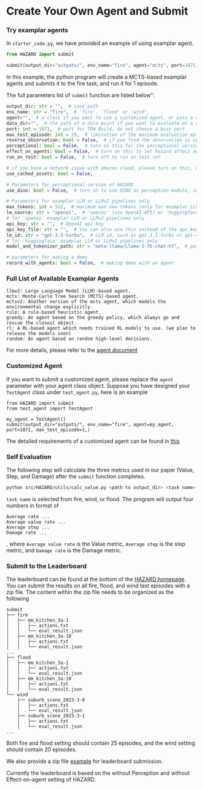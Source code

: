 # Create Your Own Agent and Submit

### Try examplar agents
In `starter_code.py`, we have provided an example of using examplar agent.
```python
from HAZARD import submit

submit(output_dir="outputs/", env_name="fire", agent="mcts", port=1071, max_test_episode=1,)

```
In this example, the python program will create a MCTS-based examplar agents and submits it to the fire task, and run it for 1 episode.

The full parameters list of `submit` function are listed below":
```python
output_dir: str = "",  # save path
env_name: str = "fire",  # 'fire', 'flood' or 'wind',
agent="",  # a class if you want to use a customized agent, or pass a string to use examplar agent
data_dir="",  # the path of a data point if you want to evaluate on a selected data point
port: int = 1071,  # port for TDW Build, do not choose a busy port
max_test_episode: int = 25,  # limitation of the maximum evaluation episodes
reverse_observation: bool = False,  # if you find the observation is upside-down, please turn on this
perceptional: bool = False,  # turn on this for the perceptional version of HAZARD
effect_on_agents: bool = False,  # turn on this to let hazard affect agents
run_on_test: bool = False,  # turn off to run on test set

# if you have a network issue with amazon cloud, please turn on this, details can be found in the common_utils document
use_cached_assets: bool = False,

# Parameters for perceptional version of HAZARD
use_dino: bool = False,  # turn on to use DINO as perception module, instead of mask R-CNN

# Parameters for examplar LLM or LLMv2 pipelines only
max_tokens: int = 512,  # maximum max new tokens (only for examplar LLM or LLMv2 pipelines)
lm_source: str = "openai",  # 'openai' (use OpenAI API) or 'huggingface' (use Huggingface models)
# for 'openai' examplar LLM or LLMv2 pipelines only
api_key: str = "",  # OpenAI api key
api_key_file: str = "",  # You can also use this instead of the api_key parameter, only if you want to use a file containing multiple keys.
lm_id: str = "gpt-3.5-turbo",  # LLM id, such as gpt-3.5-turbo or gpt-4
# for 'huggingface' examplar LLM or LLMv2 pipelines only
model_and_tokenizer_path: str = "meta-llama/Llama-2-7b-chat-hf",  # path for HF model you wish to load

# parameters for making a demo
record_with_agents: bool = False,  # making demo with an agent
```

### Full List of Available Examplar Agents
```
llmv2: Large Language Model (LLM)-based agent.
mcts: Monte-Carlo Tree Search (MCTS)-based agent.
mctsv2: Another version of the mcts agent, which models the environmental change explicitly.
rule: A rule-based heuristic agent.
greedy: An agent based on the greedy policy, which always go and rescue the closest object.
rl: A RL-based agent which needs trained RL models to use. (we plan to release the models soon)
random: An agent based on random high-level decisions.
```

For more details, please refer to the [agent document](../agents/agent.md)

### Customized Agent
If you want to submit a customized agent, please replace the `agent` parameter with your agent class object. Suppose you have designed your `TestAgent` class under `test_agent.py`, here is an example
```
from HAZARD import submit
from test_agent import TestAgent

my_agent = TestAgent()
submit(output_dir="outputs/", env_name="fire", agent=my_agent, port=1071, max_test_episode=1,)

```
The detailed requirements of a customized agent can be found in [this](../agents/custom_agent.md)

### Self Evaluation
The following step will calculate the three metrics used in our paper (Value, Step, and Damage) after the `submit` function completes.
```bash
python src/HAZARD/utils/calc_value.py <path to output_dir> <task name>
```
`task name` is selected from fire, wind, or flood.
The program will output four numbers in format of
```
Average rate ...
Average value rate ...
Average step ...
Damage rate ...
```
, where `Average value rate` is the Value metric, `Average step` is the step metric, and `Damage rate` is the Damage metric.

### Submit to the Leaderboard
The leaderboard can be found at the bottom of the [HAZARD homepage](https://embodied-agi.cs.umass.edu/hazard/index.html#:~:text=10-,Leaderboard,-Name).
You can submit the results on all fire, flood, and wind test episodes with a zip file.
The content within the zip file needs to be organized as the following
```
submit
├── fire
│   ├── mm_kitchen_3a-1
│   │   ├── actions.txt
│   │   └── eval_result.json
│   ├── mm_kitchen_3a-10
│   │   ├── actions.txt
│   │   └── eval_result.json
...
├── flood
│   ├── mm_kitchen_3a-1
│   │   ├── actions.txt
│   │   └── eval_result.json
│   ├── mm_kitchen_3a-10
│   │   ├── actions.txt
│   │   └── eval_result.json
└── wind
    ├── suburb_scene_2023-3-0
    │   ├── actions.txt
    │   └── eval_result.json
    ├── suburb_scene_2023-3-1
    │   ├── actions.txt
    │   └── eval_result.json
...
```
Both fire and flood setting should contain 25 episodes, and the wind setting should contain 20 episodes.

We also provide a zip file [example](https://drive.google.com/file/d/1NHDieF6EDI5mdCxKDGYpl3stuq-Jnteh/view?usp=sharing) for leaderboard submission.

Currently the leaderboard is based on the without Perception and without Effect-on-agent setting of HAZARD.
